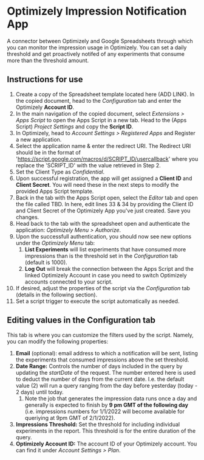 # Optimizely Impression Notification App

A connector between Optimizely and Google Spreadsheets through which you can monitor the impression usage in Optimizely. You can set a daily threshold and get proactively notifed of any experiments that consume more than the threshold amount.

## Instructions for use

1. Create a copy of the Spreadsheet template located here (ADD LINK). In the copied document, head to the *Configuration* tab and enter the Optimizely **Account ID**.
2. In the main navigation of the copied document, select *Extensions > Apps Script* to open the Apps Script in a new tab. Head to the (Apps Script) *Project Settings* and copy the **Script ID**.
2. In Optimizely, head to *Account Settings > Registered Apps* and Register a new application.
3. Select the application name & enter the redirect URI. The Redirect URI should be in the format of 'https://script.google.com/macros/d/SCRIPT_ID/usercallback' where you replace the 'SCRIPT_ID' with the value retrieved in Step 2.
4. Set the Client Type as *Confidential*.
5. Upon successful registration, the app will get assigned a **Client ID** and **Client Secret**. You will need these in the next steps to modify the provided Apps Script template.
6. Back in the tab with the Apps Script open, select the *Editor* tab and open the file called TBD. In here, edit lines 33 & 34 by providing the Client ID and Client Secret of the Optimizely App you've just created. Save you changes.
6. Head back to the tab with the spreadsheet open and authenticate the application: *Optimizely Menu > Authorize*.
7. Upon the successfull authentication, you should now see new options under the *Optimizely Menu* tab: 
    1. **List Experiments** will list experiments that have consumed more impressions than is the threshold set in the *Configuration* tab (default is 1000).
    2. **Log Out** will break the connection between the Apps Script and the linked Optimizely Account in case you need to switch Optimizely accounts connected to your script.
8. If desired, adjust the properties of the script via the *Configuration* tab (details in the following section).
9. Set a script trigger to execute the script automatically as needed.

## Editing values in the Configuration tab

This tab is where you can customize the filters used by the script. Namely, you can modify the following properties:

1. **Email** (optional): email address to which a notification will be sent, listing the experiments that consumed impressions above the set threshold.
2. **Date Range:** Controls the number of days included in the query by updating the *startDate* of the request. The number entered here is used to deduct the number of days from the current date. I.e. the default value (2) will run a query ranging from the day before yesterday (today - 2 days) until today.
    1. Note the job that generates the impression data runs once a day and generally is expected to finish by **9 pm GMT of the following day** (i.e. impressions numbers for 1/1/2022 will become available for queriying at 9pm GMT of 2/1/2022).
3. **Impressions Threshold:** Set the threshold for including individual experiments in the report. This threshold is for the entire duration of the query.
4. **Optimizely Account ID:** The account ID of your Optimizely account. You can find it under *Account Settings > Plan*.